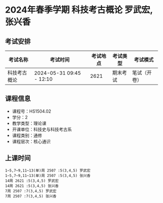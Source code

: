 # 2024年春季学期 科技考古概论 罗武宏, 张兴香




## 考试安排

| 考试名称 | 考试时间 | 考试地点 | 考试类型 | 考试模式 |
| -------- | -------- | -------- | -------- | -------- |
| 科技考古概论 | 2024-05-31 09:45 - 12:10 | 2621 | 期末考试 | 笔试（开卷） |





## 课程信息

- 课程号：HS1504.02
- 学分：2
- 教学类型：理论课
- 开课单位：科技史与科技考古系
- 课程类别：通修
- 课程层次：核心通识

## 上课时间

```
1~5,7~9,11~13(单)周 2507 :5(3,4,5) 罗武宏
1~5,7~9,11~13(单)周 2507 :5(3,4,5) 张兴香
14周 2621 :5(3,4,5) 罗武宏
14周 2621 :5(3,4,5) 张兴香
7周 2507 :7(3,4,5) 罗武宏
7周 2507 :7(3,4,5) 张兴香
```

